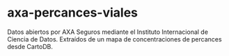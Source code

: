 # axa-percances-viales
Datos abiertos por AXA Seguros mediante el Instituto Internacional de Ciencia de Datos. Extraídos de un mapa de concentraciones de percances desde CartoDB.
